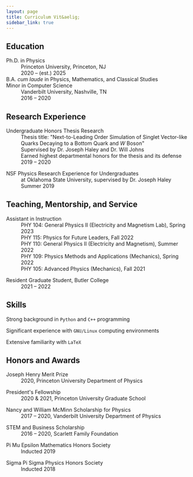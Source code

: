```yaml
---
layout: page
title: Curriculum Vit&aelig;
sidebar_link: true
---
```


## Education
<dl>
  <dt>Ph.D. in Physics</dt>
  <dd>Princeton University, Princeton, NJ<br> 2020 &ndash; (est.) 2025</dd>

  <dt>B.A. <em>cum laude</em> in Physics, Mathematics, and Classical Studies<br>Minor in Computer Science</dt>
  <dd>Vanderbilt University, Nashville, TN <br> 2016 &ndash; 2020</dd>
</dl>

## Research Experience
<dl>
  <dt>Undergraduate Honors Thesis Research</dt>
  <dd>Thesis title: "Next-to-Leading Order Simulation of Singlet Vector-like Quarks Decaying to a Bottom Quark and <em>W</em> Boson" <br> 
    Supervised by Dr.&nbsp;Joseph Haley and Dr.&nbsp;Will Johns <br> 
    Earned highest departmental honors for the thesis and its defense <br>
  2019 &ndash; 2020</dd>
</dl>

<dl>
  <dt>NSF Physics Research Experience for Undergraduates</dt>
  <dd>at Oklahoma State University, supervised by Dr.&nbsp;Joseph Haley <br> Summer 2019</dd>
</dl>

## Teaching, Mentorship, and Service
<dl>
  <dt>Assistant in Instruction</dt>
  <dd>PHY 104: General Physics II (Electricity and Magnetism Lab), Spring 2023</dd>
  <dd>PHY 115: Physics for Future Leaders, Fall 2022</dd>
  <dd>PHY 110: General Physics II (Electricity and Magnetism), Summer 2022</dd>
  <dd>PHY 109: Physics Methods and Applications (Mechanics), Spring 2022</dd>
  <dd>PHY 105: Advanced Physics (Mechanics), Fall 2021</dd>
</dl>

<dl>
  <dt>Resident Graduate Student, Butler College</dt>
  <dd>2021 &ndash; 2022</dd>
</dl>

## Skills
Strong background in <code>Python</code> and <code>C++</code> programming  

Significant experience with <code>GNU/Linux</code> computing environments  

Extensive familiarity with <code>LaTeX</code>

## Honors and Awards
<dl>
  <dt>Joseph Henry Merit Prize</dt>
  <dd>2020, Princeton University Department of Physics</dd>
</dl>

<dl>
  <dt>President's Fellowship</dt>
  <dd>2020 & 2021, Princeton University Graduate School</dd>
</dl>

<dl>
  <dt>Nancy and William McMinn Scholarship for Physics</dt>
  <dd>2017 &ndash; 2020, Vanderbilt University Department of Physics</dd>
</dl>

<dl>
  <dt>STEM and Business Scholarship</dt>
  <dd>2016 &ndash; 2020, Scarlett Family Foundation</dd>
</dl>

<dl>
  <dt>Pi Mu Epsilon Mathematics Honors Society</dt>
  <dd>Inducted 2019</dd>
</dl>
<dl>
  <dt>Sigma Pi Sigma Physics Honors Society</dt>
  <dd>Inducted 2018</dd>
</dl>



